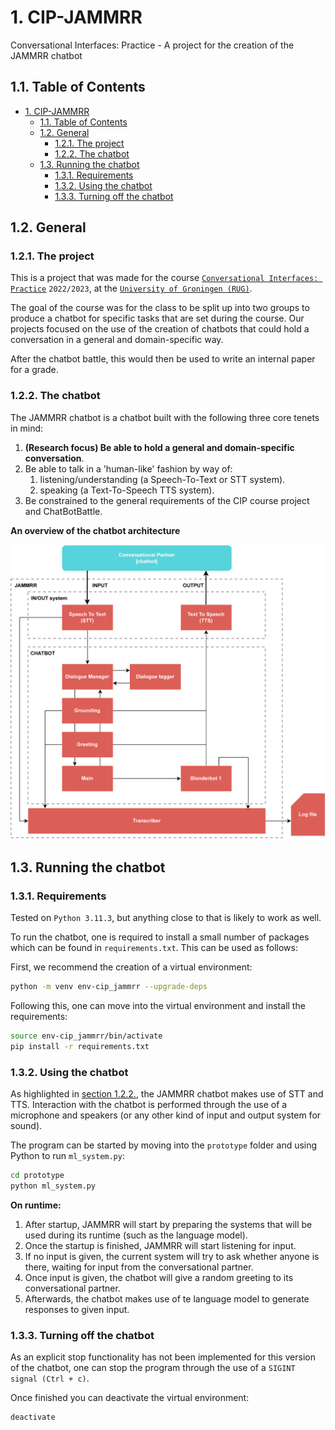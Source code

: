 # 1. CIP-JAMMRR
 Conversational Interfaces: Practice - A project for the creation of the JAMMRR chatbot

## 1.1. Table of Contents
- [1. CIP-JAMMRR](#1-cip-jammrr)
  - [1.1. Table of Contents](#11-table-of-contents)
  - [1.2. General](#12-general)
    - [1.2.1. The project](#121-the-project)
    - [1.2.2. The chatbot](#122-the-chatbot)
  - [1.3. Running the chatbot](#13-running-the-chatbot)
    - [1.3.1. Requirements](#131-requirements)
    - [1.3.2. Using the chatbot](#132-using-the-chatbot)
    - [1.3.3. Turning off the chatbot](#133-turning-off-the-chatbot)

## 1.2. General
### 1.2.1. The project
This is a project that was made for the course [`Conversational Interfaces: Practice`](https://ocasys.rug.nl/current/catalog/course/LCX070M05) `2022/2023`, at the [`University of Groningen (RUG)`](https://www.rug.nl/).

The goal of the course was for the class to be split up into two groups to produce a chatbot for specific tasks that are set during the course. Our projects focused on the use of the creation of chatbots that could hold a conversation in a general and domain-specific way.

After the chatbot battle, this would then be used to write an internal paper for a grade.

### 1.2.2. The chatbot
The JAMMRR chatbot is a chatbot built with the following three core tenets in mind:

1. **(Research focus) Be able to hold a general and domain-specific conversation**.
2. Be able to talk in a 'human-like' fashion by way of:
   1. listening/understanding (a Speech-To-Text or STT system).
   2. speaking (a Text-To-Speech TTS system).
3. Be constrained to the general requirements of the CIP course project and ChatBotBattle.

**An overview of the chatbot architecture**

![Overview of the chatbot architecture](prototype/diagrams/system_overview.png)

## 1.3. Running the chatbot
### 1.3.1. Requirements
Tested on `Python 3.11.3`, but anything close to that is likely to work as well.

To run the chatbot, one is required to install a small number of packages which can be found in `requirements.txt`.
This can be used as follows:

First, we recommend the creation of a virtual environment:
```bash
python -m venv env-cip_jammrr --upgrade-deps
```

Following this, one can move into the virtual environment and install the requirements:
```bash
source env-cip_jammrr/bin/activate
pip install -r requirements.txt
```

### 1.3.2. Using the chatbot
As highlighted in [section 1.2.2.](#122-the-chatbot), the JAMMRR chatbot makes use of STT and TTS. Interaction with the chatbot is performed through the use of a microphone and speakers (or any other kind of input and output system for sound).

The program can be started by moving into the `prototype` folder and using Python to run `ml_system.py`:
```bash
cd prototype
python ml_system.py
```

**On runtime:**
1. After startup, JAMMRR will start by preparing the systems that will be used during its runtime (such as the language model).
2. Once the startup is finished, JAMMRR will start listening for input.
3. If no input is given, the current system will try to ask whether anyone is there, waiting for input from the conversational partner.
4. Once input is given, the chatbot will give a random greeting to its conversational partner.
5. Afterwards, the chatbot makes use of te language model to generate responses to given input.

### 1.3.3. Turning off the chatbot
As an explicit stop functionality has not been implemented for this version of the chatbot, one can stop the program through the use of a `SIGINT signal (Ctrl + c)`.

Once finished you can deactivate the virtual environment:
```bash
deactivate
```